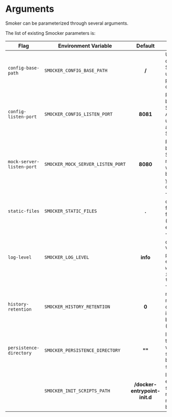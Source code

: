 # Arguments

Smoker can be parameterized through several arguments.

The list of existing Smocker parameters is:

| Flag                      | Environment Variable              |            Default            | Description                                                                                      |
| ------------------------- | --------------------------------- | :---------------------------: | ------------------------------------------------------------------------------------------------ |
| `config-base-path`        | `SMOCKER_CONFIG_BASE_PATH`        |             **/**             | Used to deploy Smocker under a sub-path of a domain                                              |
| `config-listen-port`      | `SMOCKER_CONFIG_LISTEN_PORT`      |           **8081**            | Port exposed by Smocker's API which is used to administrate Smocker                              |
| `mock-server-listen-port` | `SMOCKER_MOCK_SERVER_LISTEN_PORT` |           **8080**            | Port exposed by Smocker's mock server where should be redirected your HTTP calls                 |
| `static-files`            | `SMOCKER_STATIC_FILES`            |             **.**             | The location of the static files to serve for the UI (index.html, etc.)                          |
| `log-level`               | `SMOCKER_LOG_LEVEL`               |           **info**            | The log level of Smocker, Values: `panic`, `fatal`, `error`, `warning`, `info`, `debug`, `trace` |
| `history-retention`       | `SMOCKER_HISTORY_RETENTION`       |             **0**             | The maximum number of calls to keep in the history by sessions (0 = infinity)                    |
| `persistence-directory`   | `SMOCKER_PERSISTENCE_DIRECTORY`   |            **""**             | If defined, the directory where the sessions will be synchronized                                |
|                           | `SMOCKER_INIT_SCRIPTS_PATH`       | **/docker-entrypoint-init.d** | If directory exists, scripts will run and mocks will be uploaded                                 |

